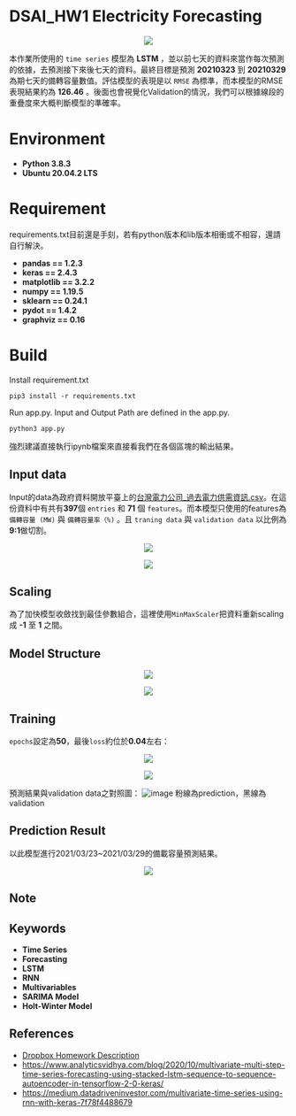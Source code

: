 # DSAI_HW1   Electricity Forecasting

<p align="center">
  <img src='img/TimeSeries.jpg'>
</p>

本作業所使用的 ``time series`` 模型為 **LSTM** ，並以前七天的資料來當作每次預測的依據，去預測接下來後七天的資料。最終目標是預測 **20210323** 到 **20210329** 為期七天的備轉容量數值。評估模型的表現是以 ``RMSE`` 為標準，而本模型的RMSE表現結果約為 **126.46** 。後面也會視覺化Validation的情況，我們可以根據線段的重疊度來大概判斷模型的準確率。

# Environment
  - **Python 3.8.3**
  - **Ubuntu 20.04.2 LTS**

# Requirement
requirements.txt目前還是手刻，若有python版本和lib版本相衝或不相容，還請自行解決。

  - **pandas == 1.2.3**
  - **keras == 2.4.3**
  - **matplotlib == 3.2.2**
  - **numpy == 1.19.5**
  - **sklearn == 0.24.1**
  - **pydot == 1.4.2**
  - **graphviz == 0.16**

# Build
Install requirement.txt
```
pip3 install -r requirements.txt
```

Run app.py. Input and Output Path are defined in the app.py.
```
python3 app.py
```
強烈建議直接執行ipynb檔案來直接看我們在各個區塊的輸出結果。

## Input data
Input的data為政府資料開放平臺上的[台灣電力公司_過去電力供需資訊.csv](https://data.gov.tw/dataset/19995)。在這份資料中有共有**397**個 ``entries`` 和 **71** 個 ``features``。而本模型只使用的features為 ``備轉容量 (MW)`` 與 ``備轉容量率（%)`` 。且 ``traning data`` 與 ``validation data`` 以比例為**9:1**做切割。
  <p align='center'>
    <img src='img/dataframe_head10.png'>
  </p>

  <p align='center'>
    <img src='img/train_valid.png'>
  </p>

## Scaling
為了加快模型收斂找到最佳參數組合，這裡使用``MinMaxScaler``把資料重新scaling成 **-1** 至 **1** 之間。

## Model Structure
  <p align='center'>
    <img src='img/model.png'>
  </p>
  
  <p align='center'>
    <img src='img/model_parameters.png'>
  </p>

## Training
``epochs``設定為**50**，最後``loss``約位於**0.04**左右：
 <p align='center'>
  <img src='img/loss.png'>
 </p>
 
 <p align='center'>
  <img src='img/epochs_loss.png'>
 </p>
       
預測結果與validation data之對照圖：
![image](https://user-images.githubusercontent.com/41318666/111896273-5b15b500-8a53-11eb-84aa-f7486a138ffc.png)
粉線為prediction，黑線為validation


## Prediction Result

以此模型進行2021/03/23~2021/03/29的備載容量預測結果。

  <p align='center'>
    <img src='img/result.png'>
  </p>

## Note

## Keywords
  - **Time Series**
  - **Forecasting**
  - **LSTM**
  - **RNN**
  - **Multivariables**
  - **SARIMA Model**
  - **Holt-Winter Model**

## References
  - [Dropbox Homework Description](shorturl.at/nozNX)
  - https://www.analyticsvidhya.com/blog/2020/10/multivariate-multi-step-time-series-forecasting-using-stacked-lstm-sequence-to-sequence-autoencoder-in-tensorflow-2-0-keras/
  - https://medium.datadriveninvestor.com/multivariate-time-series-using-rnn-with-keras-7f78f4488679

